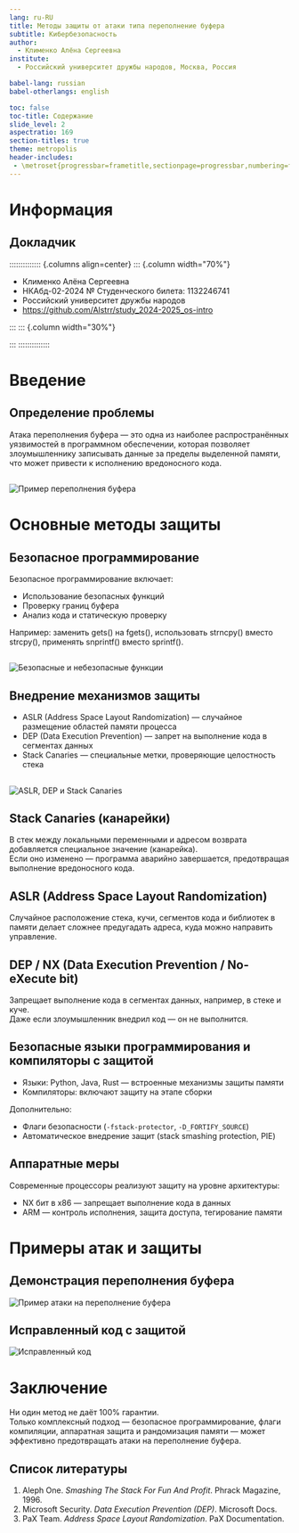 ```yaml
---
lang: ru-RU
title: Методы защиты от атаки типа переполнение буфера
subtitle: Кибербезопасность
author:
  - Клименко Алёна Сергеевна
institute:
  - Российский университет дружбы народов, Москва, Россия

babel-lang: russian
babel-otherlangs: english

toc: false
toc-title: Содержание
slide_level: 2
aspectratio: 169
section-titles: true
theme: metropolis
header-includes:
 - \metroset{progressbar=frametitle,sectionpage=progressbar,numbering=fraction}
---
```


# Информация

## Докладчик

:::::::::::::: {.columns align=center}
::: {.column width="70%"}

- Клименко Алёна Сергеевна  
- НКАбд-02-2024 № Студенческого билета: 1132246741  
- Российский университет дружбы народов  
- <https://github.com/Alstrr/study_2024-2025_os-intro>

:::
::: {.column width="30%"}

:::
::::::::::::::

# Введение

## Определение проблемы

Атака переполнения буфера — это одна из наиболее распространённых уязвимостей в программном обеспечении, которая позволяет злоумышленнику записывать данные за пределы выделенной памяти, что может привести к исполнению вредоносного кода.

##

![Пример переполнения буфера](image/1.png)

# Основные методы защиты

## Безопасное программирование

Безопасное программирование включает:

- Использование безопасных функций
- Проверку границ буфера
- Анализ кода и статическую проверку

Например:
заменить gets() на fgets(), использовать strncpy() вместо strcpy(), применять snprintf() вместо sprintf().

##

![Безопасные и небезопасные функции](image/2.png)

## Внедрение механизмов защиты

- ASLR (Address Space Layout Randomization) — случайное размещение областей памяти процесса  
- DEP (Data Execution Prevention) — запрет на выполнение кода в сегментах данных  
- Stack Canaries — специальные метки, проверяющие целостность стека

## 

![ASLR, DEP и Stack Canaries](image/3.png)

## Stack Canaries (канарейки)

В стек между локальными переменными и адресом возврата добавляется специальное значение (канарейка).  
Если оно изменено — программа аварийно завершается, предотвращая выполнение вредоносного кода.

## ASLR (Address Space Layout Randomization)

Случайное расположение стека, кучи, сегментов кода и библиотек в памяти делает сложнее предугадать адреса, куда можно направить управление.

## DEP / NX (Data Execution Prevention / No-eXecute bit)

Запрещает выполнение кода в сегментах данных, например, в стеке и куче.  
Даже если злоумышленник внедрил код — он не выполнится.

## Безопасные языки программирования и компиляторы с защитой

- Языки: Python, Java, Rust — встроенные механизмы защиты памяти  
- Компиляторы: включают защиту на этапе сборки

Дополнительно:

- Флаги безопасности (`-fstack-protector`, `-D_FORTIFY_SOURCE`)
- Автоматическое внедрение защит (stack smashing protection, PIE)

## Аппаратные меры

Современные процессоры реализуют защиту на уровне архитектуры:

- NX бит в x86 — запрещает выполнение кода в данных
- ARM — контроль исполнения, защита доступа, тегирование памяти

# Примеры атак и защиты

## Демонстрация переполнения буфера

![Пример атаки на переполнение буфера](image/код.png)

## Исправленный код с защитой

![Исправленный код](image/испркод.png)

# Заключение

Ни один метод не даёт 100% гарантии.  
Только комплексный подход — безопасное программирование, флаги компиляции, аппаратная защита и рандомизация памяти — может эффективно предотвращать атаки на переполнение буфера.


## Список литературы

1. Aleph One. *Smashing The Stack For Fun And Profit*. Phrack Magazine, 1996.  
2. Microsoft Security. *Data Execution Prevention (DEP)*. Microsoft Docs.  
3. PaX Team. *Address Space Layout Randomization*. PaX Documentation.